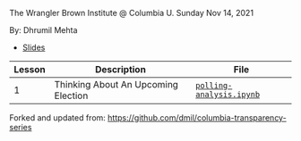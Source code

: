 The Wrangler
Brown Institute @ Columbia U.
Sunday Nov 14, 2021

By: Dhrumil Mehta 

* [Slides](https://docs.google.com/presentation/d/1FIDxzh81xnbXvBd4TTZvquIfC4QnrECqowQd6wBbR_E/edit?usp=sharing) 

Lesson |Description | File
-------|------------|--------
1 | Thinking About An Upcoming Election | [`polling-analysis.ipynb`](./polling-analysis.ipynb)

Forked and updated from: https://github.com/dmil/columbia-transparency-series
